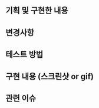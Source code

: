 ## 기획 및 구현한 내용

<!-- 구현한 기능에 관련된 내용을 요약해 서술 -->

## 변경사항

<!-- 팀원이 확인해야될 주요 변경점 서술 -->

## 테스트 방법

<!-- 구현된 내용을 테스트 할 방법을 자세히 서술 -->

## 구현 내용 (스크린샷 or gif)

<!-- 구현 내용을 리뷰어가 확인할 수 있도록 스크린샷 or gif(선택) 등을 활용해 서술 -->

## 관련 이슈

<!-- 관련있는 이슈 번호(#000) 서술
  해당 pull request merge와 함께 이슈를 닫으려면
  closed #Issue_number를 적어주세요 -->
